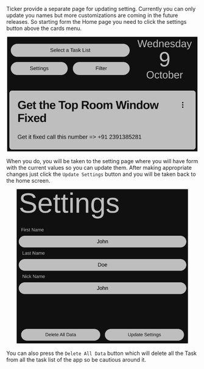 Ticker provide a separate page for updating setting. Currently you can only update you names but more customizations are coming in the future releases. So starting form the Home page you need to click the settings button above the cards menu. 

<div align="center">
<img src="../../media/Home-Buttons-Panel.png" alt="Home Panel" width='500'/>
</div>

When you do, you will be taken to the setting page where you will have form with the current values so you can update them. After making appropriate changes just click the `Update Settings` button and you will be taken back to the home screen.

<div align="center">
<img src="../../media/Settings.png" alt="Settings Page" width='450'/>
</div>

You can also press the `Delete All Data` button which will delete all the Task from all the task list of the app so be cautious around it.